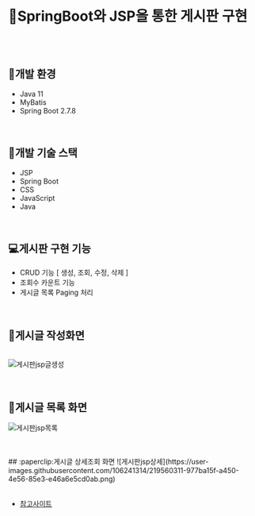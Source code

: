 # :bell:SpringBoot와 JSP을 통한 게시판 구현
<br>
<br>


## :dvd:개발 환경
* Java 11
* MyBatis
* Spring Boot 2.7.8

<br>

## :wrench:개발 기술 스택
* JSP
* Spring Boot
* CSS
* JavaScript
* Java

<br>

## :computer:게시판 구현 기능
* CRUD 기능 [ 생성, 조회, 수정, 삭제 ]
* 조회수 카운트 기능
* 게시글 목록 Paging 처리
<br>

## :paperclip:게시글 작성화면
<br>![게시판jsp글생성](https://user-images.githubusercontent.com/106241314/219560246-a5860d94-1877-4b93-a9c7-23fa99b10a74.png)




<br>

## :paperclip:게시글 목록 화면 
![게시판jsp목록](https://user-images.githubusercontent.com/106241314/219560282-400c467e-7323-4e5a-9431-5c390a8c9c2f.png)

<br>
<br>
## :paperclip:게시글 상세조회 화면
![게시판jsp상세](https://user-images.githubusercontent.com/106241314/219560311-977ba15f-a450-4e56-85e3-e46a6e5cd0ab.png)

<br>
<br>

* [참고사이트](https://congsong.tistory.com/12)

